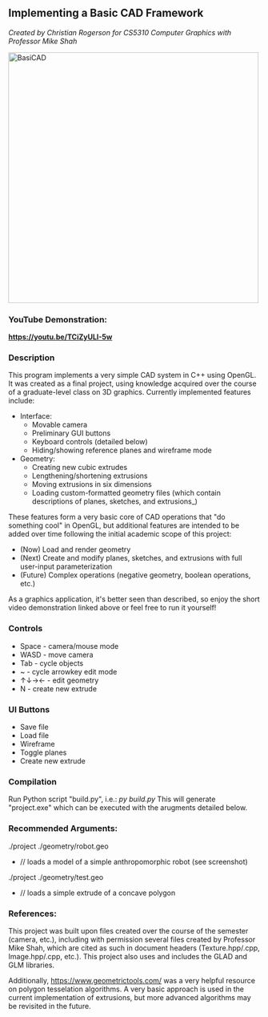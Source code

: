 ## Implementing a Basic CAD Framework
_Created by Christian Rogerson for CS5310 Computer Graphics with Professor Mike Shah_

<img src="https://github.com/user-attachments/assets/144b8007-d722-49c3-a890-22f5eaba6ea7" alt="BasiCAD" width="500"/>

### YouTube Demonstration: 

**https://youtu.be/TCiZyULI-5w**

### Description
This program implements a very simple CAD system in C++ using OpenGL.  It was created as a final project, using knowledge acquired over the course of a graduate-level class on 3D graphics.  Currently implemented features include:

* Interface:
  * Movable camera
  * Preliminary GUI buttons
  * Keyboard controls (detailed below)
  * Hiding/showing reference planes and wireframe mode
* Geometry:
  * Creating new cubic extrudes
  * Lengthening/shortening extrusions
  * Moving extrusions in six dimensions
  * Loading custom-formatted geometry files (which contain descriptions of planes, sketches, and extrusions_)

These features form a very basic core of CAD operations that "do something cool" in OpenGL, but additional features are intended to be added over time following the initial academic scope of this project:

* (Now) Load and render geometry
* (Next) Create and modify planes, sketches, and extrusions with full user-input parameterization
* (Future) Complex operations (negative geometry, boolean operations, etc.)

As a graphics application, it's better seen than described, so enjoy the short video demonstration linked above or feel free to run it yourself!

### Controls
* Space - camera/mouse mode
* WASD - move camera
* Tab - cycle objects
* ~ - cycle arrowkey edit mode
* ↑↓→← - edit geometry
* N - create new extrude
### UI Buttons
* Save file
* Load file
* Wireframe
* Toggle planes
* Create new extrude
### Compilation
Run Python script "build.py", i.e.:
*py build.py*
This will generate "project.exe" which can be executed with the arugments detailed below.
### Recommended Arguments:
./project ./geometry/robot.geo
* // loads a model of a simple anthropomorphic robot (see screenshot)

./project ./geometry/test.geo
* // loads a simple extrude of a concave polygon
### References:
This project was built upon files created over the course of the semester (camera, etc.), including with permission several files created by Professor Mike Shah, which are cited as such in document headers (Texture.hpp/.cpp, Image.hpp/.cpp, etc.).  This project also uses and includes the GLAD and GLM libraries.

Additionally, https://www.geometrictools.com/ was a very helpful resource on polygon tesselation algorithms.  A very basic approach is used in the current implementation of extrusions, but more advanced algorithms may be revisited in the future.
